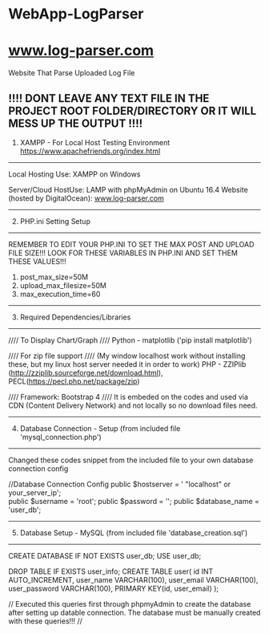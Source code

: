 # WebApp-LogParser
# www.log-parser.com
Website That Parse Uploaded Log File


!!!! DONT LEAVE ANY TEXT FILE IN THE PROJECT ROOT FOLDER/DIRECTORY OR IT WILL MESS UP THE OUTPUT !!!!
---------------------------------------------
1) XAMPP - For Local Host Testing Environment
https://www.apachefriends.org/index.html
---------------------------------------------
Local Hosting Use: XAMPP on Windows 

Server/Cloud HostUse: LAMP with phpMyAdmin on Ubuntu 16.4
Website (hosted by DigitalOcean): www.log-parser.com


---------------------------------------------
2) PHP.ini Setting Setup
---------------------------------------------
REMEMBER TO EDIT YOUR PHP.INI TO SET THE MAX POST AND UPLOAD FILE SIZE!!!
LOOK FOR THESE VARIABLES IN PHP.INI AND SET THEM THESE VALUES!!!

   1) post_max_size=50M
   2) upload_max_filesize=50M
   3) max_execution_time=60

---------------------------------------------
3) Required Dependencies/Libraries
---------------------------------------------
//// To Display Chart/Graph ////
Python - matplotlib ('pip install matplotlib')

//// For zip file support  //// (My window localhost work without installing these, but my linux host server needed it in order to work)
PHP - ZZIPlib (http://zziplib.sourceforge.net/download.html), PECL(https://pecl.php.net/package/zip)

//// Framework: Bootstrap 4  ////
It is embeded on the codes and used via CDN (Content Delivery Network) and not locally so no download files need.


---------------------------------------------
4) Database Connection - Setup
(from included file 'mysql_connection.php') 
---------------------------------------------
Changed these codes snippet from the included file to your own database connection config

 //Database Connection Config
    public $hostserver = ' "localhost" or your_server_ip';  
    public $username = 'root';
    public $password = '';
    public $database_name = 'user_db';

---------------------------------------------
5) Database Setup - MySQL
(from included file 'database_creation.sql') 
---------------------------------------------
CREATE DATABASE IF NOT EXISTS user_db;
USE user_db;

DROP TABLE IF EXISTS user_info;
CREATE TABLE user(
id INT AUTO_INCREMENT,
user_name VARCHAR(100),
user_email VARCHAR(100),
user_password VARCHAR(100),
PRIMARY KEY(id, user_email)
);

//
	Executed this queries first through phpmyAdmin to create the database after setting up 
	datable connection. The database must be manually created with these queries!!!
//

